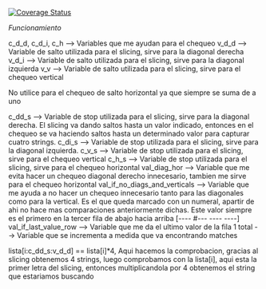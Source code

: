 [![Coverage Status](https://coveralls.io/repos/github/Oriel-Barroso/Test/badge.svg?branch=master)](https://coveralls.io/github/Oriel-Barroso/Test?branch=master)

*Funcionamiento*

c_d_d, c_d_i, c_h --> Variables que me ayudan para el chequeo 
v_d_d --> Variable de salto utilizada para el slicing, sirve para la diagonal derecha
v_d_i --> Variable de salto utilizada para el slicing, sirve para la diagonal izquierda
v_v --> Variable de salto utilizada para el slicing, sirve para el chequeo vertical

No utilice para el chequeo de salto horizontal ya que siempre se suma de a uno

c_dd_s --> Variable de stop utilizada para el slicing, sirve para la diagonal derecha.
           El slicing va dando saltos hasta un valor indicado, entonces en el chequeo
           se va haciendo saltos hasta un determinado valor para capturar cuatro strings.
c_di_s --> Variable de stop utilizada para el slicing, sirve para la diagonal izquierda.
c_v_s --> Variable de stop utilizada para el slicing, sirve para el chequeo vertical
c_h_s --> Variable de stop utilizada para el slicing, sirve para el chequeo horizontal
val_diag_hor --> Variable que me evita hacer un chequeo diagonal derecho innecesario, 
                 tambien me sirve para el chequeo horizontal
val_if_no_diags_and_verticals --> Variable que me ayuda a no hacer un chequeo innecesario
                                  tanto para las diagonales como para la vertical. Es el
                                  que queda marcado con un numeral, apartir de ahi no hace
                                  mas comparaciones anteriormente dichas.
                                  Este valor siempre es el primero en la tercer fila 
                                  de abajo hacia arriba
                                  [----
                                   #---
                                   ----
                                   ----]
val_if_last_value_row --> Variable que me da el ultimo valor de la fila 1
total --> Variable que se incrementa a medida que va encontrando matches

lista[i:c_dd_s:v_d_d] == lista[i]*4, Aqui hacemos la comprobacion, gracias al slicing
                                     obtenemos 4 strings, luego comprobamos con la lista[i],
                                     aqui esta la primer letra del slicing, entonces multiplicandola
                                     por 4 obtenemos el string que estariamos buscando